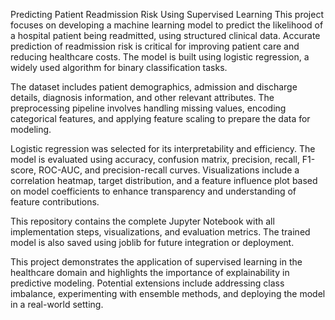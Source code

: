 Predicting Patient Readmission Risk Using Supervised Learning
This project focuses on developing a machine learning model to predict the likelihood of a hospital patient being readmitted, using structured clinical data. Accurate prediction of readmission risk is critical for improving patient care and reducing healthcare costs. The model is built using logistic regression, a widely used algorithm for binary classification tasks.

The dataset includes patient demographics, admission and discharge details, diagnosis information, and other relevant attributes. The preprocessing pipeline involves handling missing values, encoding categorical features, and applying feature scaling to prepare the data for modeling.

Logistic regression was selected for its interpretability and efficiency. The model is evaluated using accuracy, confusion matrix, precision, recall, F1-score, ROC-AUC, and precision-recall curves. Visualizations include a correlation heatmap, target distribution, and a feature influence plot based on model coefficients to enhance transparency and understanding of feature contributions.

This repository contains the complete Jupyter Notebook with all implementation steps, visualizations, and evaluation metrics. The trained model is also saved using joblib for future integration or deployment.

This project demonstrates the application of supervised learning in the healthcare domain and highlights the importance of explainability in predictive modeling. Potential extensions include addressing class imbalance, experimenting with ensemble methods, and deploying the model in a real-world setting.
